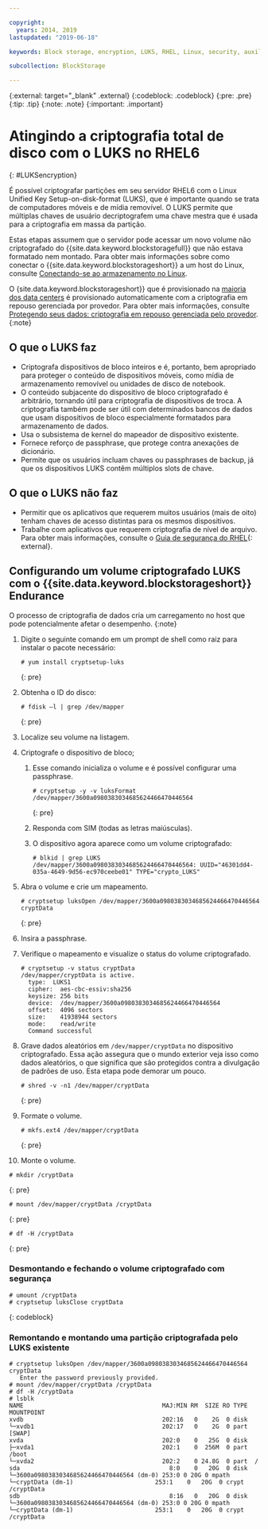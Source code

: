 ```yaml
---

copyright:
  years: 2014, 2019
lastupdated: "2019-06-18"

keywords: Block storage, encryption, LUKS, RHEL, Linux, security, auxiliary storage

subcollection: BlockStorage

---
```

{:external: target="_blank" .external}
{:codeblock: .codeblock}
{:pre: .pre}
{:tip: .tip}
{:note: .note}
{:important: .important}

# Atingindo a criptografia total de disco com o LUKS no RHEL6
{: #LUKSencryption}

É possível criptografar partições em seu servidor RHEL6 com o Linux Unified Key Setup-on-disk-format
(LUKS), que é importante quando se trata de computadores móveis e de mídia removível. O LUKS permite que múltiplas chaves de usuário decriptografem uma chave mestra
que é usada para a criptografia em massa da partição.

Estas etapas assumem que o servidor pode acessar um novo volume não criptografado do {{site.data.keyword.blockstoragefull}} que não estava formatado nem montado. Para obter mais informações sobre como conectar o {{site.data.keyword.blockstorageshort}} a um host do Linux, consulte [Conectando-se ao armazenamento no Linux](/docs/infrastructure/BlockStorage?topic=BlockStorage-mountingLinux).

O {site.data.keyword.blockstorageshort}} que é provisionado na [maioria dos data centers](/docs/infrastructure/BlockStorage?topic=BlockStorage-selectDC) é provisionado automaticamente com a criptografia em repouso gerenciada por provedor. Para obter mais informações, consulte [Protegendo seus dados: criptografia em repouso gerenciada pelo provedor](/docs/infrastructure/BlockStorage?topic=BlockStorage-encryption).
{:note}

## O que o LUKS faz

- Criptografa dispositivos de bloco inteiros e é, portanto, bem apropriado para proteger o conteúdo de dispositivos móveis, como mídia de armazenamento removível ou unidades de disco de notebook.
- O conteúdo subjacente do dispositivo de bloco criptografado é arbitrário, tornando útil para
criptografia de dispositivos de troca. A criptografia também pode ser útil com determinados bancos de dados
que usam dispositivos de bloco especialmente formatados para armazenamento de dados.
- Usa o subsistema de kernel do mapeador de dispositivo existente.
- Fornece reforço de passphrase, que protege contra anexações de dicionário.
- Permite que os usuários incluam chaves ou passphrases de backup, já que os dispositivos LUKS
contêm múltiplos slots de chave.


## O que o LUKS não faz

- Permitir que os aplicativos que requerem muitos usuários (mais de oito) tenham chaves de acesso distintas para os mesmos dispositivos.
- Trabalhe com aplicativos que requerem criptografia de nível de arquivo. Para obter mais
informações, consulte o [Guia de segurança do RHEL](https://access.redhat.com/documentation/en-US/Red_Hat_Enterprise_Linux/7/html/Security_Guide/sec-Encryption.html){: external}.

## Configurando um volume criptografado LUKS com o {{site.data.keyword.blockstorageshort}} Endurance

O processo de criptografia de dados cria um carregamento no host que pode potencialmente afetar o desempenho.
{:note}

1. Digite o seguinte comando em um prompt de shell como raiz para instalar o pacote necessário:   <br/>
   ```
   # yum install cryptsetup-luks
   ```
   {: pre}
2. Obtenha o ID do disco:<br/>
   ```
   # fdisk –l | grep /dev/mapper
   ```
   {: pre}
3. Localize seu volume na listagem.
4. Criptografe o dispositivo de bloco;

   1. Esse comando inicializa o volume e é possível configurar uma passphrase. <br/>

      ```
      # cryptsetup -y -v luksFormat /dev/mapper/3600a0980383034685624466470446564
      ```
      {: pre}

   2. Responda com SIM (todas as letras maiúsculas).

   3. O dispositivo agora aparece como um volume criptografado:

      ```
      # blkid | grep LUKS
      /dev/mapper/3600a0980383034685624466470446564: UUID="46301dd4-035a-4649-9d56-ec970ceebe01" TYPE="crypto_LUKS"
      ```

5. Abra o volume e crie um mapeamento.<br/>
   ```
   # cryptsetup luksOpen /dev/mapper/3600a0980383034685624466470446564 cryptData
   ```
   {: pre}
6. Insira a passphrase.
7. Verifique o mapeamento e visualize o status do volume criptografado.   <br/>
   ```
   # cryptsetup -v status cryptData
   /dev/mapper/cryptData is active.
     type:  LUKS1
     cipher:  aes-cbc-essiv:sha256
     keysize: 256 bits
     device:  /dev/mapper/3600a0980383034685624466470446564
     offset:  4096 sectors
     size:    41938944 sectors
     mode:    read/write
     Command successful
   ```
8. Grave dados aleatórios em `/dev/mapper/cryptData` no dispositivo criptografado. Essa ação assegura que o mundo exterior veja isso como dados aleatórios, o que significa que são protegidos contra a divulgação de padrões de uso. Esta etapa pode demorar um pouco.<br/>
    ```
    # shred -v -n1 /dev/mapper/cryptData
    ```
    {: pre}
9. Formate o volume.<br/>
   ```
   # mkfs.ext4 /dev/mapper/cryptData
   ```
   {: pre}
10. Monte o volume.<br/>
   ```
   # mkdir /cryptData
   ```
   {: pre}
   ```
   # mount /dev/mapper/cryptData /cryptData
   ```
   {: pre}
   ```
   # df -H /cryptData
   ```
   {: pre}

### Desmontando e fechando o volume criptografado com segurança
   ```
   # umount /cryptData
   # cryptsetup luksClose cryptData
   ```
   {: codeblock}

### Remontando e montando uma partição criptografada pelo LUKS existente
   ```
   # cryptsetup luksOpen /dev/mapper/3600a0980383034685624466470446564 cryptData
      Enter the password previously provided.
   # mount /dev/mapper/cryptData /cryptData
   # df -H /cryptData
   # lsblk
   NAME                                       MAJ:MIN RM  SIZE RO TYPE  MOUNTPOINT
   xvdb                                       202:16   0    2G  0 disk
   └─xvdb1                                    202:17   0    2G  0 part  [SWAP]
   xvda                                       202:0    0   25G  0 disk
   ├─xvda1                                    202:1    0  256M  0 part  /boot
   └─xvda2                                    202:2    0 24.8G  0 part  /
   sda                                          8:0    0   20G  0 disk
   └─3600a0980383034685624466470446564 (dm-0) 253:0 0 20G 0 mpath
   └─cryptData (dm-1)                       253:1    0   20G  0 crypt /cryptData
   sdb                                          8:16   0   20G  0 disk
   └─3600a0980383034685624466470446564 (dm-0) 253:0 0 20G 0 mpath
   └─cryptData (dm-1)                       253:1    0   20G  0 crypt /cryptData
   ```

